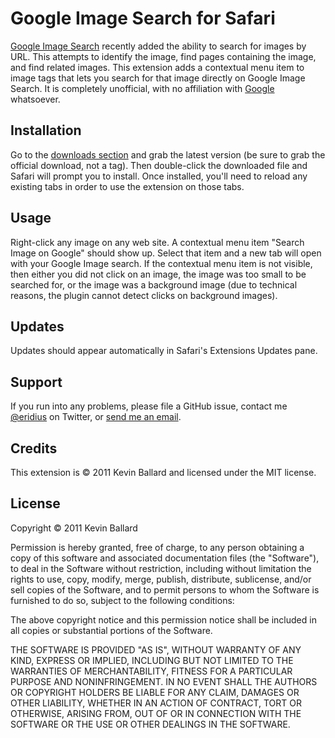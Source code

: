 Google Image Search for Safari
=================

[Google Image Search][gimages] recently added the ability to search for images by URL. This attempts to identify the image, find pages containing the image, and find related images. This extension adds a contextual menu item to image tags that lets you search for that image directly on Google Image Search. It is completely unofficial, with no affiliation with [Google][google] whatsoever.

Installation
------------
Go to the [downloads section][downloads] and grab the latest version (be sure to grab the official download, not a tag). Then double-click the downloaded file and Safari will prompt you to install. Once installed, you'll need to reload any existing tabs in order to use the extension on those tabs.

Usage
-----
Right-click any image on any web site. A contextual menu item "Search Image on Google" should show up. Select that item and a new tab will open with your Google Image search. If the contextual menu item is not visible, then either you did not click on an image, the image was too small to be searched for, or the image was a background image (due to technical reasons, the plugin cannot detect clicks on background images).

Updates
-------
Updates should appear automatically in Safari's Extensions Updates pane.

Support
-------
If you run into any problems, please file a GitHub issue, contact me [@eridius][twitter] on Twitter, or [send me an email][email].

Credits
-------
This extension is © 2011 Kevin Ballard and licensed under the MIT license.

License
-------
Copyright © 2011 Kevin Ballard

Permission is hereby granted, free of charge, to any person
obtaining a copy of this software and associated documentation
files (the "Software"), to deal in the Software without
restriction, including without limitation the rights to use,
copy, modify, merge, publish, distribute, sublicense, and/or sell
copies of the Software, and to permit persons to whom the
Software is furnished to do so, subject to the following
conditions:

The above copyright notice and this permission notice shall be
included in all copies or substantial portions of the Software.

THE SOFTWARE IS PROVIDED "AS IS", WITHOUT WARRANTY OF ANY KIND,
EXPRESS OR IMPLIED, INCLUDING BUT NOT LIMITED TO THE WARRANTIES
OF MERCHANTABILITY, FITNESS FOR A PARTICULAR PURPOSE AND
NONINFRINGEMENT. IN NO EVENT SHALL THE AUTHORS OR COPYRIGHT
HOLDERS BE LIABLE FOR ANY CLAIM, DAMAGES OR OTHER LIABILITY,
WHETHER IN AN ACTION OF CONTRACT, TORT OR OTHERWISE, ARISING
FROM, OUT OF OR IN CONNECTION WITH THE SOFTWARE OR THE USE OR
OTHER DEALINGS IN THE SOFTWARE.

[gimages]: http://images.google.com
[google]: http://www.google.com	
[twitter]: http://www.twitter.com/eridius
[email]: mailto:kevin@sb.org
[downloads]: http://github.com/kballard/GoogleImageSearch-for-Safari/downloads

